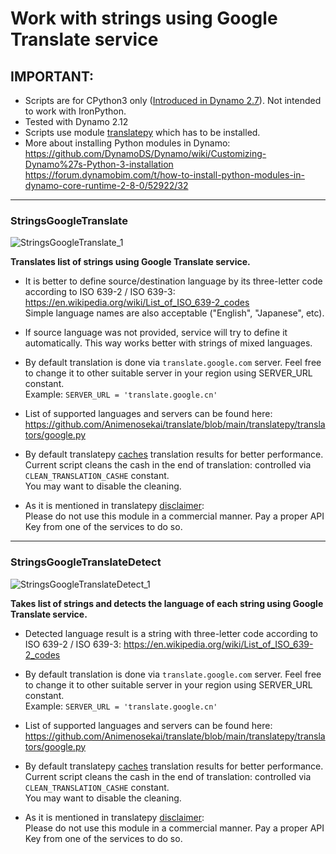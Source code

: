 # Work with strings using Google Translate service

## IMPORTANT:

- Scripts are for CPython3 only ([Introduced in Dynamo 2.7](https://dynamobim.org/dynamo-core-2-7-release/)). Not intended to work with IronPython.
- Tested with Dynamo 2.12
- Scripts use module [translatepy](https://github.com/Animenosekai/translate) which has to be installed.
- More about installing Python modules in Dynamo:\
    https://github.com/DynamoDS/Dynamo/wiki/Customizing-Dynamo%27s-Python-3-installation \
    https://forum.dynamobim.com/t/how-to-install-python-modules-in-dynamo-core-runtime-2-8-0/52922/32

___

### StringsGoogleTranslate
![StringsGoogleTranslate_1](/images/StringsGoogleTranslate_1.jpg)

**Translates list of strings using Google Translate service.**

- It is better to define source/destination language by its three-letter code
    according to ISO 639-2 / ISO 639-3:\
    https://en.wikipedia.org/wiki/List_of_ISO_639-2_codes \
    Simple language names are also acceptable ("English", "Japanese", etc).

- If source language was not provided, service will try to define it automatically.
    This way works better with strings of mixed languages.

- By default translation is done via `translate.google.com` server. Feel free to change it to other suitable server in your region using SERVER_URL constant.\
    Example: `SERVER_URL = 'translate.google.cn'`

- List of supported languages and servers can be found here:\
    https://github.com/Animenosekai/translate/blob/main/translatepy/translators/google.py

- By default translatepy [caches](https://github.com/Animenosekai/translate#caching) translation results for better performance.
    Current script cleans the cash in the end of translation:
    controlled via `CLEAN_TRANSLATION_CASHE` constant.\
    You may want to disable the cleaning.

- As it is mentioned in translatepy [disclaimer](https://github.com/Animenosekai/translate#disclaimer):\
    Please do not use this module in a commercial manner.
    Pay a proper API Key from one of the services to do so.
___

### StringsGoogleTranslateDetect
![StringsGoogleTranslateDetect_1](/images/StringsGoogleTranslateDetect_1.jpg)

**Takes list of strings and detects the language of each string using Google Translate service.**

- Detected language result is a string with three-letter code
    according to ISO 639-2 / ISO 639-3:
    https://en.wikipedia.org/wiki/List_of_ISO_639-2_codes

- By default translation is done via `translate.google.com` server. Feel free to change it to other suitable server in your region using SERVER_URL constant.\
    Example: `SERVER_URL = 'translate.google.cn'`

- List of supported languages and servers can be found here:
    https://github.com/Animenosekai/translate/blob/main/translatepy/translators/google.py

- By default translatepy [caches](https://github.com/Animenosekai/translate#caching) translation results for better performance.
    Current script cleans the cash in the end of translation:
    controlled via `CLEAN_TRANSLATION_CASHE` constant.\
    You may want to disable the cleaning.

- As it is mentioned in translatepy [disclaimer](https://github.com/Animenosekai/translate#disclaimer):\
    Please do not use this module in a commercial manner.
    Pay a proper API Key from one of the services to do so.
